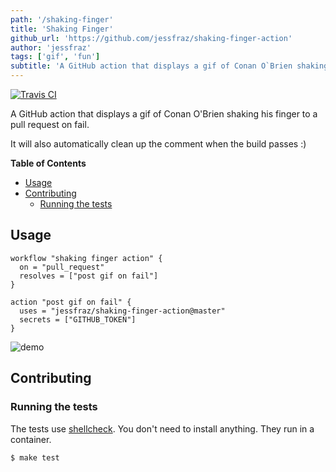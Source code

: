 ```yaml
---
path: '/shaking-finger'
title: 'Shaking Finger'
github_url: 'https://github.com/jessfraz/shaking-finger-action'
author: 'jessfraz'
tags: ['gif', 'fun']
subtitle: 'A GitHub action that displays a gif of Conan O`Brien shaking his finger to a pull request on fail. It will also automatically clean up the comment when the build passes :)'
---
```


[![Travis CI](https://img.shields.io/travis/jessfraz/shaking-finger-action.svg?style=for-the-badge)](https://travis-ci.org/jessfraz/shaking-finger-action)

A GitHub action that displays a gif of Conan O'Brien shaking his finger to a pull request on fail.

It will also automatically clean up the comment when the build passes :)

**Table of Contents**

<!-- toc -->

- [Usage](#usage)
- [Contributing](#contributing)
  - [Running the tests](#running-the-tests)

<!-- tocstop -->

## Usage

```
workflow "shaking finger action" {
  on = "pull_request"
  resolves = ["post gif on fail"]
}

action "post gif on fail" {
  uses = "jessfraz/shaking-finger-action@master"
  secrets = ["GITHUB_TOKEN"]
}
```

![demo](https://github.com/jessfraz/shaking-finger-action/raw/master/demo.png)

## Contributing

### Running the tests

The tests use [shellcheck](https://github.com/koalaman/shellcheck). You don't
need to install anything. They run in a container.

```console
$ make test
```
